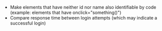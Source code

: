 - Make elements that have neither id nor name also identifiable by code (example: elements that have onclick="something()")
- Compare response time between login attempts (which may indicate a successful login)
